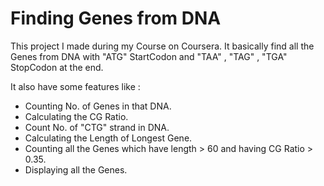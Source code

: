 # Finding Genes from DNA

This project I made during my Course on Coursera.
It basically find all the Genes from DNA with
"ATG" StartCodon and "TAA" , "TAG" , "TGA" StopCodon 
at the end.

It also have some features like : 
* Counting No. of Genes in that DNA.
* Calculating the CG Ratio.
* Count No. of "CTG" strand in DNA.
* Calculating the Length of Longest Gene.
* Counting all the Genes which have length > 60 and having CG Ratio > 0.35.
* Displaying all the Genes. 